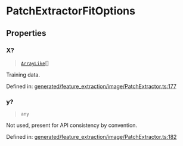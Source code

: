# PatchExtractorFitOptions

## Properties

### X?

> [`ArrayLike`](../types/ArrayLike.md)[]

Training data.

Defined in:  [generated/feature\_extraction/image/PatchExtractor.ts:177](https://github.com/transitive-bullshit/scikit-learn-ts/blob/92ab806/packages/sklearn/src/generated/feature_extraction/image/PatchExtractor.ts#L177)

### y?

> `any`

Not used, present for API consistency by convention.

Defined in:  [generated/feature\_extraction/image/PatchExtractor.ts:182](https://github.com/transitive-bullshit/scikit-learn-ts/blob/92ab806/packages/sklearn/src/generated/feature_extraction/image/PatchExtractor.ts#L182)
